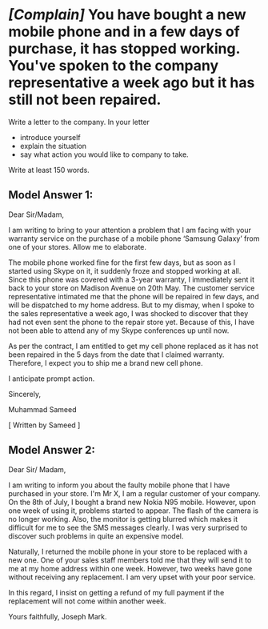# *[Complain]* You have bought a new mobile phone and in a few days of purchase, it has stopped working. You've spoken to the company representative a week ago but it has still not been repaired.

Write a letter to the company. In your letter

- introduce yourself
- explain the situation
- say what action you would like to company to take.

Write at least 150 words.

## Model Answer 1:

Dear Sir/Madam,

I am writing to bring to your attention a problem that I am facing with your warranty service on the purchase of a mobile phone ‘Samsung Galaxy’ from one of your stores. Allow me to elaborate.

The mobile phone worked fine for the first few days, but as soon as I started using Skype on it, it suddenly froze and stopped working at all. Since this phone was covered with a 3-year warranty, I immediately sent it back to your store on Madison Avenue on 20th May. The customer service representative intimated me that the phone will be repaired in few days, and will be dispatched to my home address. But to my dismay, when I spoke to the sales representative a week ago, I was shocked to discover that they had not even sent the phone to the repair store yet. Because of this, I have not been able to attend any of my Skype conferences up until now.

As per the contract, I am entitled to get my cell phone replaced as it has not been repaired in the 5 days from the date that I claimed warranty. Therefore, I expect you to ship me a brand new cell phone.

I anticipate prompt action.

Sincerely,

Muhammad Sameed

[ Written by Sameed ]

## Model Answer 2:

Dear Sir/ Madam,

I am writing to inform you about the faulty mobile phone that I have purchased in your store.
I'm Mr X, I am a regular customer of your company. On the 8th of July, I bought a brand new Nokia N95 mobile. However, upon one week of using it, problems started to appear. The flash of the camera is no longer working. Also, the monitor is getting blurred which makes it difficult for me to see the SMS messages clearly. I was very surprised to discover such problems in quite an expensive model.
 
Naturally, I returned the mobile phone in your store to be replaced with a new one. One of your sales staff  members told me that they will send it to me at my home address within one week. However, two weeks have gone without receiving any replacement. I am very upset with your poor service.

In this regard, I insist on getting a refund of my full payment if the replacement will not come within another week.
 
Yours faithfully,
Joseph Mark.